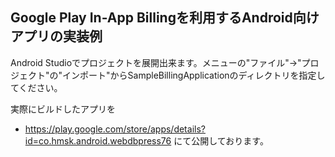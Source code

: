 ##  Google Play In-App Billingを利用するAndroid向けアプリの実装例

Android Studioでプロジェクトを展開出来ます。メニューの"ファイル"->"プロジェクト"の"インポート"からSampleBillingApplicationのディレクトリを指定してください。

実際にビルドしたアプリを
- https://play.google.com/store/apps/details?id=co.hmsk.android.webdbpress76
にて公開しております。
